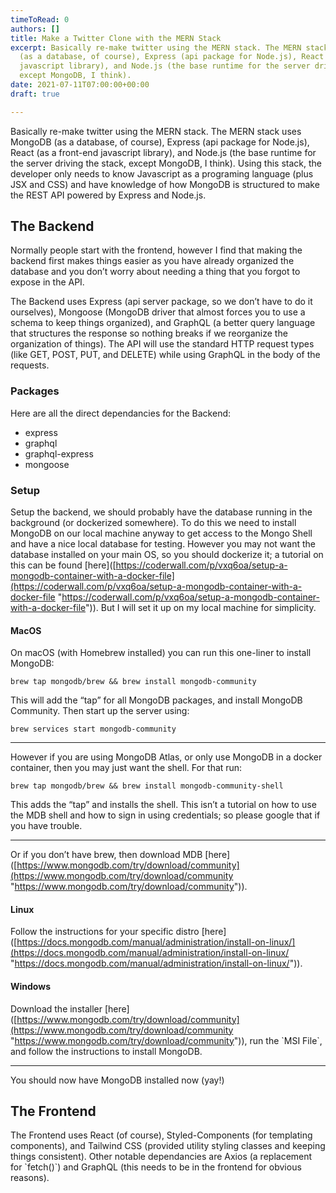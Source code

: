 ```yaml
---
timeToRead: 0
authors: []
title: Make a Twitter Clone with the MERN Stack
excerpt: Basically re-make twitter using the MERN stack. The MERN stack uses MongoDB
  (as a database, of course), Express (api package for Node.js), React (as a front-end
  javascript library), and Node.js (the base runtime for the server driving the stack,
  except MongoDB, I think).
date: 2021-07-11T07:00:00+00:00
draft: true

---
```

Basically re-make twitter using the MERN stack. The MERN stack uses MongoDB (as a database, of course), Express (api package for Node.js), React (as a front-end javascript library), and Node.js (the base runtime for the server driving the stack, except MongoDB, I think). Using this stack, the developer only needs to know Javascript as a programing language (plus JSX and CSS) and have knowledge of how MongoDB is structured to make the REST API powered by Express and Node.js.

## The Backend

Normally people start with the frontend, however I find that making the backend first makes things easier as you have already organized the database and you don’t worry about needing a thing that you forgot to expose in the API.

The Backend uses Express (api server package, so we don’t have to do it ourselves), Mongoose (MongoDB driver that almost forces you to use a schema to keep things organized), and GraphQL (a better query language that structures the response so nothing breaks if we reorganize the organization of things). The API will use the standard HTTP request types (like GET, POST, PUT, and DELETE) while using GraphQL in the body of the requests. 

### Packages

Here are all the direct dependancies for the Backend:

* express
* graphql
* graphql-express
* mongoose

### Setup

Setup the backend, we should probably have the database running in the background (or dockerized somewhere). To do this we need to install MongoDB on our local machine anyway to get access to the Mongo Shell and have a nice local database for testing. However you may not want the database installed on your main OS, so you should dockerize it; a tutorial on this can be found \[here\]([https://coderwall.com/p/vxq6oa/setup-a-mongodb-container-with-a-docker-file](https://coderwall.com/p/vxq6oa/setup-a-mongodb-container-with-a-docker-file "https://coderwall.com/p/vxq6oa/setup-a-mongodb-container-with-a-docker-file")). But I will set it up on my local machine for simplicity.

#### MacOS

On macOS (with Homebrew installed) you can run this one-liner to install MongoDB:

    brew tap mongodb/brew && brew install mongodb-community

This will add the “tap” for all MongoDB packages, and install MongoDB Community. Then start up the server using:

    brew services start mongodb-community

***

However if you are using MongoDB Atlas, or only use MongoDB in a docker container, then you may just want the shell. For that run:

    brew tap mongodb/brew && brew install mongodb-community-shell

This adds the “tap” and installs the shell. This isn’t a tutorial on how to use the MDB shell and how to sign in using credentials; so please google that if you have trouble.

***

Or if you don’t have brew, then download MDB \[here\]([https://www.mongodb.com/try/download/community](https://www.mongodb.com/try/download/community "https://www.mongodb.com/try/download/community")).

#### Linux

Follow the instructions for your specific distro \[here\]([https://docs.mongodb.com/manual/administration/install-on-linux/](https://docs.mongodb.com/manual/administration/install-on-linux/ "https://docs.mongodb.com/manual/administration/install-on-linux/")).

#### Windows

Download the installer \[here\]([https://www.mongodb.com/try/download/community](https://www.mongodb.com/try/download/community "https://www.mongodb.com/try/download/community")), run the \`MSI File\`, and follow the instructions to install MongoDB.

***

You should now have MongoDB installed now (yay!)

## The Frontend

The Frontend uses React (of course), Styled-Components (for templating components), and Tailwind CSS (provided utility styling classes and keeping things consistent). Other notable dependancies are Axios (a replacement for \`fetch()\`) and GraphQL (this needs to be in the frontend for obvious reasons).